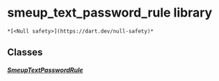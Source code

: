 


# smeup_text_password_rule library






    *[<Null safety>](https://dart.dev/null-safety)*





## Classes

##### [SmeupTextPasswordRule](../smeup_widgets_smeup_text_password_rule/SmeupTextPasswordRule-class.md)



 
















